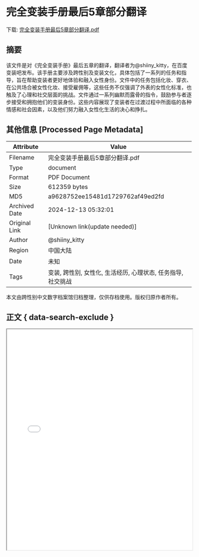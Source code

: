 # 完全变装手册最后5章部分翻译

<!-- tcd_download_link -->
下载: <a href="../完全变装手册最后5章部分翻译.pdf" download>完全变装手册最后5章部分翻译.pdf</a>
<!-- tcd_download_link_end -->

## 摘要

<!-- tcd_abstract -->
该文件是对《完全变装手册》最后五章的翻译，翻译者为@shiiny_kitty，在百度变装吧发布。该手册主要涉及跨性别及变装文化，具体包括了一系列的任务和指导，旨在帮助变装者更好地体验和融入女性身份。文件中的任务包括化妆、穿衣、在公共场合被女性化妆、接受雇佣等，这些任务不仅强调了外表的女性化标准，也触及了心理和社交层面的挑战。文件通过一系列幽默而露骨的指令，鼓励参与者逐步接受和拥抱他们的变装身份。这些内容展现了变装者在过渡过程中所面临的各种情感和社会因素，以及他们努力融入女性化生活的决心和挣扎。

<!-- tcd_abstract_end -->

## 其他信息 [Processed Page Metadata]

| Attribute       | Value                                  |
|-----------------|----------------------------------------|
| Filename        | 完全变装手册最后5章部分翻译.pdf                             |
| Type            | document                                 |
| Format          | PDF Document                               |
| Size            | 612359 bytes                           |
| MD5             | a9628752ee15481d1729762af49ed2fd                                  |
| Archived Date   | 2024-12-13 05:32:01                             |
| Original Link   | [Unknown link(update needed)]                         |
| Author          | @shiiny_kitty                               |
| Region          | 中国大陆                               |
| Date            | 未知                                 |
| Tags            | 变装, 跨性别, 女性化, 生活经历, 心理状态, 任务指导, 社交挑战                                 |

本文由跨性别中文数字档案馆归档整理，仅供存档使用。版权归原作者所有。


## 正文 { data-search-exclude }

<!-- tcd_main_text -->
<iframe src="../完全变装手册最后5章部分翻译.pdf" width="100%" height="600px">
    <p>无法显示PDF，请下载查看。</p>
</iframe>
<!-- tcd_main_text_end -->

